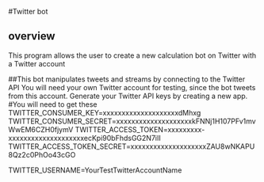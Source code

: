 #Twitter bot
## overview
This program allows the user to create a new calculation bot on Twitter with a Twitter account

##This bot manipulates tweets and streams by connecting to the Twitter API 
You will need your own Twitter account for testing, since the bot tweets from this account. 
Generate your Twitter API keys by creating a new app.
#You will need to get these
TWITTER_CONSUMER_KEY=xxxxxxxxxxxxxxxxxxxxdMhxg
TWITTER_CONSUMER_SECRET=xxxxxxxxxxxxxxxxxxxxkFNNj1H107PFv1mvWwEM6CZH0fjymV
TWITTER_ACCESS_TOKEN=xxxxxxxxx-xxxxxxxxxxxxxxxxxxxxecKpi90bFhdsGG2N7iII
TWITTER_ACCESS_TOKEN_SECRET=xxxxxxxxxxxxxxxxxxxxZAU8wNKAPU8Qz2c0PhOo43cGO

TWITTER_USERNAME=YourTestTwitterAccountName
